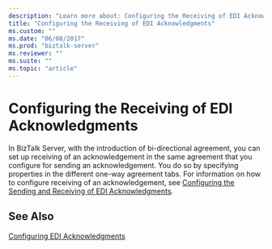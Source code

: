 ```yaml
---
description: "Learn more about: Configuring the Receiving of EDI Acknowledgments"
title: "Configuring the Receiving of EDI Acknowledgments"
ms.custom: ""
ms.date: "06/08/2017"
ms.prod: "biztalk-server"
ms.reviewer: ""
ms.suite: ""
ms.topic: "article"
---
```

# Configuring the Receiving of EDI Acknowledgments
In BizTalk Server, with the introduction of bi-directional agreement, you can set up receiving of an acknowledgement in the same agreement that you configure for sending an acknowledgement. You do so by specifying properties in the different one-way agreement tabs. For information on how to configure receiving of an acknowledgement, see [Configuring the Sending and Receiving of EDI Acknowledgments](../core/configuring-the-sending-and-receiving-of-edi-acknowledgments.md).  
  
## See Also  
 [Configuring EDI Acknowledgments](../core/configuring-edi-acknowledgments.md)
